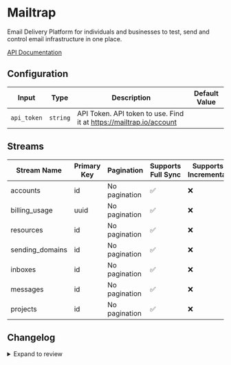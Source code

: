 # Mailtrap

Email Delivery Platform for individuals and businesses to test, send and control email infrastructure in one place.

[API Documentation](https://api-docs.mailtrap.io/docs/mailtrap-api-docs/5tjdeg9545058-mailtrap-api)

## Configuration

| Input | Type | Description | Default Value |
|-------|------|-------------|---------------|
| `api_token` | `string` | API Token. API token to use. Find it at https://mailtrap.io/account |  |

## Streams
| Stream Name | Primary Key | Pagination | Supports Full Sync | Supports Incremental |
|-------------|-------------|------------|---------------------|----------------------|
| accounts | id | No pagination | ✅ |  ❌  |
| billing_usage | uuid | No pagination | ✅ |  ❌  |
| resources | id | No pagination | ✅ |  ❌  |
| sending_domains | id | No pagination | ✅ |  ❌  |
| inboxes | id | No pagination | ✅ |  ❌  |
| messages | id | No pagination | ✅ |  ❌  |
| projects | id | No pagination | ✅ |  ❌  |

## Changelog

<details>
  <summary>Expand to review</summary>

| Version          | Date              | Pull Request | Subject        |
|------------------|-------------------|--------------|----------------|
| 0.0.34 | 2025-09-16 | [66346](https://github.com/airbytehq/airbyte/pull/66346) | Update dependencies |
| 0.0.33 | 2025-09-09 | [65870](https://github.com/airbytehq/airbyte/pull/65870) | Update dependencies |
| 0.0.32 | 2025-08-23 | [65209](https://github.com/airbytehq/airbyte/pull/65209) | Update dependencies |
| 0.0.31 | 2025-08-09 | [64783](https://github.com/airbytehq/airbyte/pull/64783) | Update dependencies |
| 0.0.30 | 2025-08-02 | [64215](https://github.com/airbytehq/airbyte/pull/64215) | Update dependencies |
| 0.0.29 | 2025-07-26 | [63865](https://github.com/airbytehq/airbyte/pull/63865) | Update dependencies |
| 0.0.28 | 2025-07-19 | [63465](https://github.com/airbytehq/airbyte/pull/63465) | Update dependencies |
| 0.0.27 | 2025-07-12 | [63131](https://github.com/airbytehq/airbyte/pull/63131) | Update dependencies |
| 0.0.26 | 2025-07-05 | [62556](https://github.com/airbytehq/airbyte/pull/62556) | Update dependencies |
| 0.0.25 | 2025-06-28 | [62163](https://github.com/airbytehq/airbyte/pull/62163) | Update dependencies |
| 0.0.24 | 2025-06-21 | [61850](https://github.com/airbytehq/airbyte/pull/61850) | Update dependencies |
| 0.0.23 | 2025-06-14 | [60616](https://github.com/airbytehq/airbyte/pull/60616) | Update dependencies |
| 0.0.22 | 2025-05-10 | [59822](https://github.com/airbytehq/airbyte/pull/59822) | Update dependencies |
| 0.0.21 | 2025-05-03 | [59238](https://github.com/airbytehq/airbyte/pull/59238) | Update dependencies |
| 0.0.20 | 2025-04-26 | [58177](https://github.com/airbytehq/airbyte/pull/58177) | Update dependencies |
| 0.0.19 | 2025-04-12 | [57697](https://github.com/airbytehq/airbyte/pull/57697) | Update dependencies |
| 0.0.18 | 2025-04-05 | [57095](https://github.com/airbytehq/airbyte/pull/57095) | Update dependencies |
| 0.0.17 | 2025-03-29 | [56689](https://github.com/airbytehq/airbyte/pull/56689) | Update dependencies |
| 0.0.16 | 2025-03-22 | [56064](https://github.com/airbytehq/airbyte/pull/56064) | Update dependencies |
| 0.0.15 | 2025-03-08 | [55438](https://github.com/airbytehq/airbyte/pull/55438) | Update dependencies |
| 0.0.14 | 2025-03-01 | [54799](https://github.com/airbytehq/airbyte/pull/54799) | Update dependencies |
| 0.0.13 | 2025-02-22 | [54354](https://github.com/airbytehq/airbyte/pull/54354) | Update dependencies |
| 0.0.12 | 2025-02-15 | [53801](https://github.com/airbytehq/airbyte/pull/53801) | Update dependencies |
| 0.0.11 | 2025-02-08 | [53298](https://github.com/airbytehq/airbyte/pull/53298) | Update dependencies |
| 0.0.10 | 2025-02-01 | [52713](https://github.com/airbytehq/airbyte/pull/52713) | Update dependencies |
| 0.0.9 | 2025-01-25 | [52259](https://github.com/airbytehq/airbyte/pull/52259) | Update dependencies |
| 0.0.8 | 2025-01-18 | [51847](https://github.com/airbytehq/airbyte/pull/51847) | Update dependencies |
| 0.0.7 | 2025-01-11 | [51145](https://github.com/airbytehq/airbyte/pull/51145) | Update dependencies |
| 0.0.6 | 2024-12-28 | [50593](https://github.com/airbytehq/airbyte/pull/50593) | Update dependencies |
| 0.0.5 | 2024-12-21 | [50143](https://github.com/airbytehq/airbyte/pull/50143) | Update dependencies |
| 0.0.4 | 2024-12-14 | [49649](https://github.com/airbytehq/airbyte/pull/49649) | Update dependencies |
| 0.0.3 | 2024-12-12 | [49256](https://github.com/airbytehq/airbyte/pull/49256) | Update dependencies |
| 0.0.2 | 2024-12-11 | [48968](https://github.com/airbytehq/airbyte/pull/48968) | Starting with this version, the Docker image is now rootless. Please note that this and future versions will not be compatible with Airbyte versions earlier than 0.64 |
| 0.0.1 | 2024-10-23 | | Initial release by [@gemsteam](https://github.com/gemsteam) via Connector Builder |

</details>
